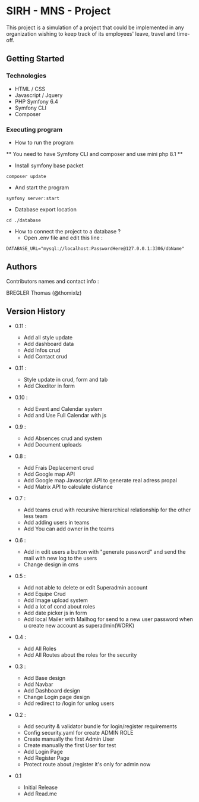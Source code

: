 # SIRH - MNS - Project

This project is a simulation of a project that could be implemented in any organization wishing to keep track of its employees' leave, travel and time-off.

## Getting Started

### Technologies 

* HTML / CSS
* Javascript / Jquery
* PHP Symfony 6.4
* Symfony CLI
* Composer 

### Executing program

* How to run the program

** You need to have Symfony CLI and composer and use mini php 8.1 ** 

- Install symfony base packet 

```
composer update
```

- And start the program 

```
symfony server:start
```

* Database export location 
```
cd ./database
```

* How to connect the project to a database ?
    * Open .env file and edit this line :

```
DATABASE_URL="mysql://localhost:PasswordHere@127.0.0.1:3306/dbName"
```

## Authors

Contributors names and contact info :

BREGLER Thomas (@thomixlz) 

## Version History

* 0.11 : 
    * Add all style update
    * Add dashboard data
    * Add Infos crud
    * Add Contact crud

* 0.11 : 
    * Style update in crud, form and tab
    * Add Ckeditor in form 

* 0.10 : 
    * Add Event and Calendar system
    * Add and Use Full Calendar with js

* 0.9 : 
    * Add Absences crud and system
    * Add Document uploads

* 0.8 : 
    * Add Frais Deplacement crud
    * Add Google map API
    * Add Google map Javascript API to generate real adress propal 
    * Add Matrix API to calculate distance
    
* 0.7 : 
    * Add teams crud with recursive hierarchical relationship for the other less team 
    * Add adding users in teams 
    * Add You can add owner in the teams

* 0.6 :
    * Add in edit users a button with "generate password" and send the mail with new log to the users
    * Change design in cms

* 0.5 :
    * Add not able to delete or edit Superadmin account
    * Add Equipe Crud 
    * Add Image upload system 
    * Add a lot of cond about roles 
    * Add date picker js in form
    * Add local Mailer with Mailhog for send to a new user password when u create new account as superadmin(WORK)


* 0.4 :
    * Add All Roles
    * Add All Routes about the roles for the security

* 0.3 :
    * Add Base design
    * Add Navbar
    * Add Dashboard design
    * Change Login page design 
    * Add redirect to /login for unlog users 

* 0.2 :
    * Add security & validator bundle for login/register requirements 
    * Config security.yaml for create ADMIN ROLE
    * Create manually the first Admin User
    * Create manually the first User for test
    * Add Login Page
    * Add Register Page 
    * Protect route about /register it's only for admin now

* 0.1 
    * Initial Release
    * Add Read.me
